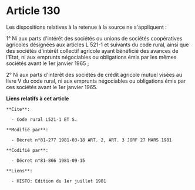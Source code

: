 # Article 130

Les dispositions relatives à la retenue à la source ne s'appliquent :

1° Ni aux parts d'intérêt des sociétés ou unions de sociétés coopératives agricoles désignées aux articles L 521-1 et
suivants du code rural, ainsi que des sociétés d'intérêt collectif agricole ayant bénéficié des avances de l'Etat, ni aux
emprunts négociables ou obligations émis par les mêmes sociétés avant le 1er janvier 1965 ;

2° Ni aux parts d'intérêt des sociétés de crédit agricole mutuel visées au livre V du code rural, ni aux emprunts négociables
ou obligations émis par ces sociétés avant le 1er janvier 1965.

**Liens relatifs à cet article**

	**Cite**:

	  - Code rural L521-1 ET S.

	**Modifié par**:

	  - Décret n°81-277 1981-03-18 ART. 2, ART. 3 JORF 27 MARS 1981

	**Codifié par**:

	  - Décret n°81-866 1981-09-15

	**Liens**:

	  - HISTO: Edition du 1er juillet 1981
